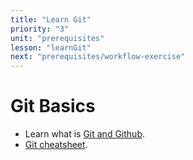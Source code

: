```yaml
---
title: "Learn Git"
priority: "3"
unit: "prerequisites"
lesson: "learnGit"
next: "prerequisites/workflow-exercise"
---
```


# Git Basics

- Learn what is [Git and Github](https://content.red-badger.com/resources/what-is-git-and-github).
- [Git cheatsheet](https://www.atlassian.com/git/tutorials/atlassian-git-cheatsheet).
